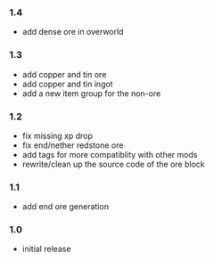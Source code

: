 ### 1.4
+ add dense ore in overworld
### 1.3
+ add copper and tin ore
+ add copper and tin ingot
+ add a new item group for the non-ore
### 1.2
+ fix missing xp drop
+ fix end/nether redstone ore
+ add tags for more compatiblity with other mods
+ rewrite/clean up the source code of the ore block
### 1.1
+ add end ore generation
### 1.0
+ initial release